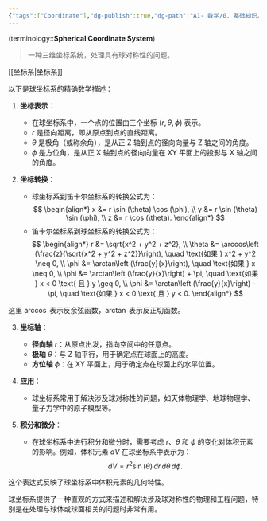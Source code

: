 ```yaml
---
{"tags":["Coordinate"],"dg-publish":true,"dg-path":"A1- 数学/0. 基础知识/球坐标系.md","permalink":"/A1- 数学/0. 基础知识/球坐标系/","dgPassFrontmatter":true,"noteIcon":"","created":"2024-08-28T18:14:52.000+08:00","updated":"2025-06-19T18:53:14.981+08:00"}
---
```



(terminology::**Spherical Coordinate System**)
> 一种三维坐标系统，处理具有球对称性的问题。

[[坐标系\|坐标系]]

以下是球坐标系的精确数学描述：

1. **坐标表示**：
   - 在球坐标系中，一个点的位置由三个坐标 $(r, \theta, \phi)$ 表示。
   - $r$ 是径向距离，即从原点到点的直线距离。
   - $\theta$ 是极角（或称余角），是从正 Z 轴到点的径向向量与 Z 轴之间的角度。
   - $\phi$ 是方位角，是从正 X 轴到点的径向向量在 XY 平面上的投影与 X 轴之间的角度。

2. **坐标转换**：
   - 球坐标系到笛卡尔坐标系的转换公式为：
$$
     \begin{align*}
     x &= r \sin (\theta) \cos (\phi), \\
     y &= r \sin (\theta) \sin (\phi), \\
     z &= r \cos (\theta).
     \end{align*}
 $$
   - 笛卡尔坐标系到球坐标系的转换公式为： 
   $$
     \begin{align*}
     r &= \sqrt{x^2 + y^2 + z^2}, \\
     \theta &= \arccos\left (\frac{z}{\sqrt{x^2 + y^2 + z^2}}\right), \quad \text{如果 } x^2 + y^2 \neq 0, \\
     \phi &= \arctan\left (\frac{y}{x}\right), \quad \text{如果 } x \neq 0, \\
     \phi &= \arctan\left (\frac{y}{x}\right) + \pi, \quad \text{如果 } x < 0 \text{ 且 } y \geq 0, \\
     \phi &= \arctan\left (\frac{y}{x}\right) - \pi, \quad \text{如果 } x < 0 \text{ 且 } y < 0.
     \end{align*}
     $$

这里 $\arccos$ 表示反余弦函数，$\arctan$ 表示反正切函数。

3. **坐标轴**：
   - **径向轴** $r$：从原点出发，指向空间中的任意点。
   - **极轴** $\theta$：与 Z 轴平行，用于确定点在球面上的高度。
   - **方位轴** $\phi$：在 XY 平面上，用于确定点在球面上的水平位置。

4. **应用**：
   - 球坐标系常用于解决涉及球对称性的问题，如天体物理学、地球物理学、量子力学中的原子模型等。

5. **积分和微分**：
   - 在球坐标系中进行积分和微分时，需要考虑 $r$、$\theta$ 和 $\phi$ 的变化对体积元素的影响。例如，体积元素 $dV$ 在球坐标系中表示为：
$$
     dV = r^2 \sin (\theta) \, dr \, d\theta \, d\phi.
$$

这个表达式反映了球坐标系中体积元素的几何特性。

球坐标系提供了一种直观的方式来描述和解决涉及球对称性的物理和工程问题，特别是在处理与球体或球面相关的问题时非常有用。


